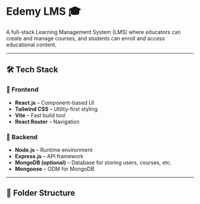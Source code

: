 # Edemy LMS 🎓

A full-stack Learning Management System (LMS) where educators can create and manage courses, and students can enroll and access educational content.

---

## 🛠 Tech Stack

### 🔹 Frontend
- **React.js** – Component-based UI
- **Tailwind CSS** – Utility-first styling
- **Vite** – Fast build tool
- **React Router** – Navigation

### 🔹 Backend
- **Node.js** – Runtime environment
- **Express.js** – API framework
- **MongoDB (optional)** – Database for storing users, courses, etc.
- **Mongoose** – ODM for MongoDB

---

## 📁 Folder Structure

